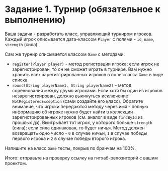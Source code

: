 # Задание 1. Турнир (обязательное к выполнению)
Ваша задача - разработать класс, управляющий турниром игроков. Каждый игрок описывается дата-классом `Player` с полями - `id`, `name`, `strength` (сила).

Сам же турнир описывается классом `Game` с методами:
* `register(Player player)` - метод регистрации игрока; если игрок не зарегистрирован, то он не сможет играть в турнире. Вам нужно хранить всех зарегистрированных игроков в поле класса `Game` в виде списка.
* `round(String playerName1, String playerName2)` - метод соревнования между двумя игроками. Если хотя бы один из игроков незарегистрирован, должно выкинуться исключение `NotRegisteredException` (сами создайте его класс). Обратите внимание, что игроки передаются методу через имя - полную информацию об игроке нужно будет найти в коллекции зарегистрированных игроков (см. аналог в виде `findById` из прошлых дз). Выигрывает тот игрок, у которого больше `strength` (сила); если сила одинаковая, то будет ничья. Метод должен возвращать одно число - `0` в случае ничьи, `1` в случае победы первого игрока и `2` в случае победы второго игрока.

Напишите на класс `Game` тесты, покрыв по бранчам на 100%.

Итого: отправьте на проверку ссылку на гитхаб-репозиторий с вашим проектом. 
